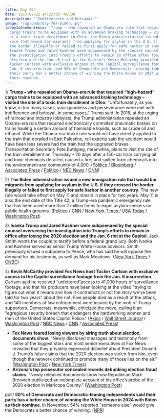 ```yaml
---
title: Day 764
date: 2023-02-22 14:21:00 -08:00
description: '"Indifference and betrayal."'
image: "/uploads/day-764-biden.jpg"
todayInOneSentence: 'Trump – who repealed an Obama-era rule that required “high-hazard”
  cargo trains to be equipped with an advanced braking technology – visited the site
  of a toxic train derailment in Ohio; the Biden administration issued a new immigration
  rule that would bar migrants from applying for asylum in the U.S. if they crossed
  the border illegally or failed to first apply for safe harbor in another country;
  Ivanka Trump and Jared Kushner were subpoenaed by the special counsel overseeing
  the investigation into Trump’s efforts to remain in office after losing the 2020
  election and the Jan. 6 riot at the Capitol; Kevin McCarthy provided Fox News host
  Tucker Carlson with exclusive access to the Capitol surveillance footage from the
  Jan. 6 insurrection; and 50% of Democrats and Democratic-leaning independents said
  their party has a better chance of winning the White House in 2024 with Biden as
  their nominee. '
---
```


1/ **Trump – who repealed an Obama-era rule that required “high-hazard” cargo trains to be equipped with an advanced braking technology – visited the site of a toxic train derailment in Ohio**. “Unfortunately, as you know, in too many cases, your goodness and perseverance were met with indifference and betrayal, in some cases,” Trump said. In 2018, at the urging of railroad and industry lobbyists, the Trump administration repealed an Obama-era rule that required electronically controlled pneumatic brakes on trains hauling a certain amount of flammable liquids, such as crude oil and ethanol. While the Obama-era brake rule would not have directly applied to the train that derailed in East Palestine, rail experts said the accident would have been less severe had the train had the upgraded brakes. Transportation Secretary Pete Buttigieg, meanwhile, plans to visit the site of the train derailment on Thursday – 20 days after a 150-car train carrying oil and toxic chemicals derailed, caused a fire, and spilled toxic chemicals into the environment and community of 4,000. ([Politico](https://www.politico.com/news/2023/02/22/donald-trump-ohio-visit-questions-safety-legacy-00083885) / [Bloomberg](https://www.bloomberg.com/news/articles/2023-02-22/trump-s-ohio-visit-prompts-review-of-his-own-rail-safety-record?sref=MIBMEEoj) / [Associated Press](https://apnews.com/article/politics-palestinian-territories-florida-donald-trump-ohio-a2d75b1403daa5b3b02a6f0ff1258f10) / [Politico](https://www.politico.com/news/2023/02/22/buttigieg-to-visit-scene-of-ohio-crash-scene-thursday-00083981) / [NBC News](https://www.nbcnews.com/politics/politics-news/buttigieg-visit-east-palestine-train-derailment-toxic-spill-rcna71812) / [CNN](https://www.cnn.com/2023/02/22/politics/buttigieg-east-palestine-ohio-train-derailment))

2/ **The Biden administration issued a new immigration rule that would bar migrants from applying for asylum in the U.S. if they crossed the border illegally or failed to first apply for safe harbor in another country**. The new rule would take effect on May 11 and remain in place for two years. May 11 is also the end date of the Title 42, a Trump-era pandemic emergency rule that has been used more than 2 million times to expel asylum seekers on public health grounds. ([Politico](https://www.politico.com/news/2023/02/21/biden-trump-migration-policy-asylum-00083873) / [CNN](https://www.cnn.com/2023/02/21/politics/asylum-policy-biden-administration/index.html) / [New York Times](https://www.nytimes.com/2023/02/21/us/biden-asylum-rules.html) / [USA Today](https://www.usatoday.com/story/news/politics/2023/02/21/immigration-biden-asylum-access-limit/11314187002/) / [Washington Post](https://www.washingtonpost.com/national-security/2023/02/21/border-asylum-rule-biden/)) 

3/ **Ivanka Trump and Jared Kushner were subpoenaed by the special counsel overseeing the investigation into Trump’s efforts to remain in office after losing the 2020 election and the Jan. 6 riot at the Capitol**. Jack Smith wants the couple to testify before a federal grand jury. Both Ivanka and Kushner served as senior Trump White House advisors. Smith previously issued a subpoena to Pence, who has said he will oppose the demand for his testimony, as well as Mark Meadows. ([New York Times](https://www.nytimes.com/2023/02/22/us/politics/jared-kushner-ivanka-trump-jan-6.html) / [CNBC](https://www.cnbc.com/2023/02/22/trump-daughter-ivanka-son-in-law-jared-kushner-subpoenaed-in-jan-6-criminal-probe-report.html))

4/ **Kevin McCarthy provided Fox News host Tucker Carlson with exclusive access to the Capitol surveillance footage from the Jan. 6 insurrection**. Carlson said he received “unfettered”access to 41,000 hours of surveillance footage, and that his producers have been looking at the video "trying to figure out what it means and how it contradicts or not the story we've been told for two years" about the riot. Five people died as a result of the attack, and 140 members of law enforcement were injured by the mob of Trump supporters. Democrats, meanwhile, criticized the move, calling it an "egregious security breach that endangers the hardworking women and men of the United States Capitol Police." ([Axios](https://www.axios.com/2023/02/20/kevin-mccarthy-tucker-carlson-jan-6-riot-footage) / [Wall Street Journal](https://www.wsj.com/articles/tucker-carlson-obtains-jan-6-riot-footage-prompting-anger-from-democrats-ef789497?mod=hp_lead_pos13) / [Washington Post](https://www.washingtonpost.com/politics/2023/02/21/tucker-carlson-kevin-mccarthy-jan-6-insurrection/) / [NBC News](https://www.nbcnews.com/politics/congress/tucker-carlson-says-access-44000-hours-jan-6-video-footage-rcna71642) / [CNN](https://www.cnn.com/2023/02/20/politics/kevin-mccarthy-tucker-carlson-january-6-footage/) / [Associated Press](https://apnews.com/article/capitol-riot-investigation-mccarthy-tucker-carlson-7d302bd512c950f28cd50df4f5d4703a))
 
 * **Fox News feared losing viewers by airing truth about election, documents show**. "Newly disclosed messages and testimony from some of the biggest stars and most senior executives at Fox News revealed that they privately expressed disbelief about President Donald J. Trump’s false claims that the 2020 election was stolen from him, even though the network continued to promote many of those lies on the air." ([Washington Post](https://www.washingtonpost.com/media/2023/02/17/fox-news-dominion-ratings-fear/) / [New York Times](https://www.nytimes.com/2023/02/16/business/media/fox-dominion-lawsuit.html))
 * **Arizona’s top prosecutor concealed records debunking election fraud claims**. "Newly released documents show how Republican Mark Brnovich publicized an incomplete account of his office’s probe of the 2020 election in Maricopa County." ([Washington Post](https://www.washingtonpost.com/politics/2023/02/22/arizona-election-fraud-claims-mark-brnovich/))


poll/ **50% of Democrats and Democratic-leaning independents said their party has a better chance of winning the White House in 2024 with Biden as their nominee**. In November, 54% reported "someone else" would give the Democrats a better chance of winning. ([NPR](https://www.npr.org/2023/02/22/1158538798/poll-bidens-standing-improves-while-trump-slumps-with-republican-voters))
